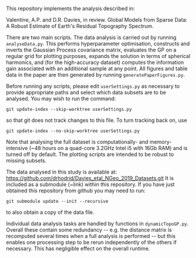 This repository implements the analysis described in:

Valentine, A.P. and D.R. Davies, in review. Global Models from Sparse Data: A
Robust Estimate of Earth's Residual Topography Spectrum.

There are two main scripts. The data analysis is carried out by running
`analyseData.py`. This performs hyperparameter optimisation, constructs and
inverts the Gaussian Process covariance matrix, evaluates the GP on a regular
grid for plotting purposes, expands the solution in terms of spherical
harmonics, and (for the high-accuracy dataset) computes the information gain
associated with an additional sample at any point. All figures and table data
in the paper are then generated by running `generatePaperFigures.py`.

Before running any scripts, please edit `userSettings.py` as necessary to
provide appropriate paths and select which data subsets are to be analysed.
You may wish to run the command:
```
git update-index --skip-worktree userSettings.py
```
so that git does not track changes to this file. To turn tracking back on, use
```
git update-index --no-skip-worktree userSettings.py
```
Note that analysing the full dataset is computationally- and memory-intensive
(~48 hours on a quad-core 3.2GHz Intel i5 with 16Gb RAM) and is turned off by
default. The plotting scripts are intended to be robust to missing subsets.

The data analysed in this study is available at:
https://github.com/drhodrid/Davies_etal_NGeo_2019_Datasets.git
It is included as a submodule (~link) within this repository. If you have just
obtained this repository from github you may need to run:
```
git submodule update --init --recursive
```
to also obtain a copy of the data file.

Individual data analysis tasks are handled by functions in `dynamicTopoGP.py`.
Overall these contain some redundancy -- e.g. the distance matrix is recomputed
several times when a full analysis is performed -- but this enables one
processing step to be rerun independently of the others if necessary. This has
negligible effect on the overall runtime.
